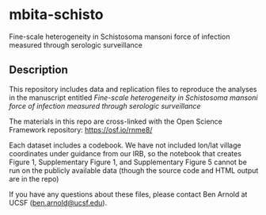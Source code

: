 # mbita-schisto
Fine-scale heterogeneity in Schistosoma mansoni force of infection measured through serologic surveillance


## Description

This repository includes data and replication files to reproduce the analyses in the manuscript entitled _Fine-scale heterogeneity in Schistosoma mansoni force of infection measured through serologic surveillance_

The materials in this repo are cross-linked with the Open Science Framework repository: https://osf.io/rnme8/

Each dataset includes a codebook. We have not included lon/lat village coordinates under guidance from our IRB, so the notebook that creates Figure 1, Supplementary Figure 1, and Supplementary Figure 5 cannot be run on the publicly available data (though the source code and HTML output are in the repo)

If you have any questions about these files, please contact Ben Arnold at UCSF (ben.arnold@ucsf.edu).

